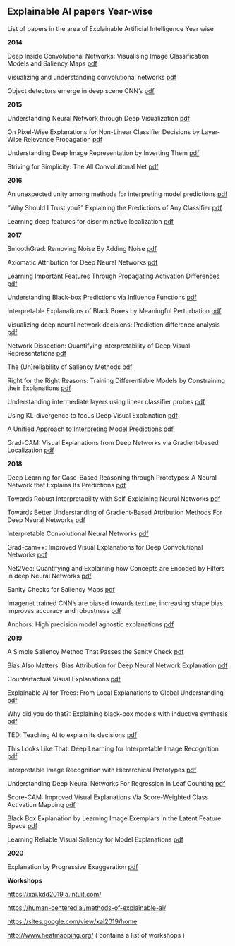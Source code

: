 ## Explainable AI papers Year-wise
List of papers in the area of Explainable Artificial Intelligence Year wise


**2014** 


Deep Inside Convolutional Networks: Visualising Image Classification Models and Saliency Maps [pdf](https://arxiv.org/pdf/1312.6034.pdf)

Visualizing and understanding convolutional networks [pdf](https://arxiv.org/pdf/1311.2901.pdf)

Object detectors emerge in deep scene CNN’s [pdf](https://arxiv.org/pdf/1412.6856.pdf)


**2015**

Understanding Neural Network through Deep Visualization [pdf](http://yosinski.com/media/papers/Yosinski__2015__ICML_DL__Understanding_Neural_Networks_Through_Deep_Visualization__.pdf)

On Pixel-Wise Explanations for Non-Linear Classifier Decisions by Layer-Wise Relevance Propagation [pdf](https://pdfs.semanticscholar.org/17a2/73bbd4448083b01b5a9389b3c37f5425aac0.pdf?_ga=2.53370664.129866596.1560509495-1781895300.1541438724)

Understanding Deep Image Representation by Inverting Them [pdf](https://arxiv.org/pdf/1412.0035.pdf)

Striving for Simplicity: The All Convolutional Net [pdf](https://arxiv.org/pdf/1412.6806.pdf)


**2016**


An unexpected unity among methods for interpreting model predictions [pdf](https://arxiv.org/pdf/1611.07478.pdf)

“Why Should I Trust you?” Explaining the Predictions of Any Classifier [pdf](https://www.kdd.org/kdd2016/papers/files/rfp0573-ribeiroA.pdf)

Learning deep features for discriminative localization [pdf](http://cnnlocalization.csail.mit.edu/Zhou_Learning_Deep_Features_CVPR_2016_paper.pdf)


**2017**

SmoothGrad: Removing Noise By Adding Noise [pdf](https://arxiv.org/pdf/1706.03825.pdf)

Axiomatic Attribution for Deep Neural Networks [pdf](https://arxiv.org/pdf/1703.01365.pdf)

Learning Important Features Through Propagating Activation Differences [pdf](https://arxiv.org/pdf/1704.02685.pdf)

Understanding Black-box Predictions via Influence Functions [pdf](http://proceedings.mlr.press/v70/koh17a/koh17a.pdf)

Interpretable Explanations of Black Boxes by Meaningful Perturbation [pdf](http://www.robots.ox.ac.uk/~vedaldi//assets/pubs/fong17interpretable.pdf)

Visualizing deep neural network decisions: Prediction difference analysis [pdf](https://arxiv.org/pdf/1702.04595.pdf)

Network Dissection: Quantifying Interpretability of Deep Visual Representations [pdf](https://arxiv.org/pdf/1704.05796.pdf)

The (Un)reliability of Saliency Methods [pdf](https://arxiv.org/pdf/1711.00867.pdf)

Right for the Right Reasons: Training Differentiable Models by Constraining their Explanations [pdf](https://arxiv.org/pdf/1703.03717.pdf)

Understanding intermediate layers using linear classifier probes [pdf](https://arxiv.org/pdf/1610.01644.pdf)

Using KL-divergence to focus Deep Visual Explanation [pdf](https://arxiv.org/pdf/1711.06431.pdf)

A Unified Approach to Interpreting Model Predictions [pdf](https://papers.nips.cc/paper/7062-a-unified-approach-to-interpreting-model-predictions.pdf)

Grad-CAM: Visual Explanations from Deep Networks via Gradient-based Localization [pdf](http://openaccess.thecvf.com/content_ICCV_2017/papers/Selvaraju_Grad-CAM_Visual_Explanations_ICCV_2017_paper.pdf)


**2018**

Deep Learning for Case-Based Reasoning through Prototypes: A Neural Network that Explains Its Predictions [pdf](https://arxiv.org/pdf/1710.04806.pdf)

Towards Robust Interpretability with Self-Explaining Neural Networks [pdf](https://papers.nips.cc/paper/8003-towards-robust-interpretability-with-self-explaining-neural-networks.pdf)

Towards Better Understanding of Gradient-Based Attribution Methods For Deep Neural Networks [pdf](https://arxiv.org/pdf/1711.06104.pdf)

Interpretable Convolutional Neural Networks [pdf](http://openaccess.thecvf.com/content_cvpr_2018/papers/Zhang_Interpretable_Convolutional_Neural_CVPR_2018_paper.pdf)

Grad-cam++: Improved Visual Explanations for Deep Convolutional Networks [pdf](https://arxiv.org/pdf/1711.06104.pdf)

Net2Vec: Quantifying and Explaining how Concepts are Encoded by Filters in deep Neural Networks [pdf](https://arxiv.org/pdf/1710.11063.pdf)

Sanity Checks for Saliency Maps [pdf](https://papers.nips.cc/paper/8160-sanity-checks-for-saliency-maps.pdf)

Imagenet trained CNN’s are biased towards texture, increasing shape bias improves accuracy and robustness [pdf](https://arxiv.org/pdf/1811.12231.pdf)

Anchors: High precision model agnostic explanations [pdf](https://homes.cs.washington.edu/~marcotcr/aaai18.pdf)


**2019**

A Simple Saliency Method That Passes the Sanity Check [pdf](https://arxiv.org/pdf/1905.12152.pdf)

Bias Also Matters: Bias Attribution for Deep Neural Network Explanation [pdf](http://proceedings.mlr.press/v97/wang19p/wang19p.pdf)

Counterfactual Visual Explanations [pdf](https://arxiv.org/pdf/1904.07451v1.pdf)

Explainable AI for Trees: From Local Explanations to Global Understanding [pdf](https://arxiv.org/pdf/1904.07451v1.pdf)

Why did you do that?: Explaining black-box models with inductive synthesis [pdf](https://arxiv.org/pdf/1904.09273.pdf)

TED: Teaching AI to explain its decisions [pdf](https://arxiv.org/pdf/1811.04896.pdf)

This Looks Like That: Deep Learning for Interpretable Image Recognition [pdf](http://papers.nips.cc/paper/9095-this-looks-like-that-deep-learning-for-interpretable-image-recognition.pdf)

Interpretable Image Recognition with Hierarchical Prototypes [pdf](https://arxiv.org/pdf/1906.10651.pdf)

Understanding Deep Neural Networks For Regression In Leaf Counting [pdf](http://openaccess.thecvf.com/content_CVPRW_2019/papers/CVPPP/Dobrescu_Understanding_Deep_Neural_Networks_for_Regression_in_Leaf_Counting_CVPRW_2019_paper.pdf)

Score-CAM: Improved Visual Explanations Via Score-Weighted Class Activation Mapping [pdf](https://arxiv.org/pdf/1910.01279.pdf)

Black Box Explanation by Learning Image Exemplars in the Latent Feature Space [pdf](https://ecmlpkdd2019.org/downloads/paper/572.pdf)

Learning Reliable Visual Saliency for Model Explanations [pdf](https://ieeexplore.ieee.org/abstract/document/8884184)


**2020**


Explanation by Progressive Exaggeration [pdf](https://openreview.net/pdf?id=H1xFWgrFPS)



**Workshops**

https://xai.kdd2019.a.intuit.com/

https://human-centered.ai/methods-of-explainable-ai/

https://sites.google.com/view/xai2019/home

http://www.heatmapping.org/ ( contains a list of workshops )



